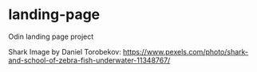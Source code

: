 # landing-page
Odin landing page project

Shark Image by Daniel Torobekov:
https://www.pexels.com/photo/shark-and-school-of-zebra-fish-underwater-11348767/